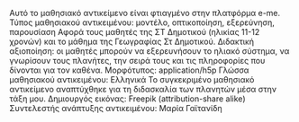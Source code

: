 Αυτό το μαθησιακό αντικείμενο είναι φτιαγμένο στην πλατφόρμα e-me. 
Τύπος μαθησιακού αντικειμένου: μοντέλο, οπτικοποίηση, εξερεύνηση, παρουσίαση
Αφορά τους μαθητές της ΣΤ Δημοτικού (ηλικίας 11-12 χρονών) και το μάθημα της Γεωγραφίας Στ Δημοτικού.
Διδακτική αξιοποίηση: οι μαθητές μπορούν να εξερευνήσουν το ηλιακό σύστημα, να γνωρίσουν τους πλανήτες, την σειρά τους και τις πληροφορίες που δίνονται για τον καθένα.
Μορφότυπος: application/h5p
Γλώσσα μαθησιακού αντικειμένου: Ελληνικά
Το συγκεκριμένο μαθησιακό αντικείμενο αναπτύχθηκε για τη διδασκαλία των πλανητών μέσα στην τάξη μου.
Δημιουργός εικόνας: Freepik (attribution-share alike)
Συντελεστής ανάπτυξης αντικειμένου: Μαρία Γαϊτανίδη
